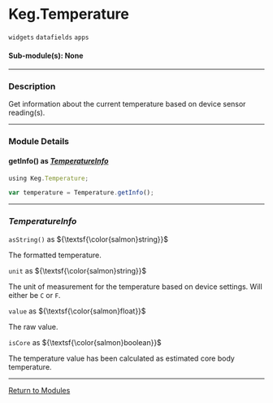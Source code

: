 # Keg.Temperature

`widgets` `datafields` `apps`

#### Sub-module(s): None

***

### Description

Get information about the current temperature based on device sensor reading(s).

***

### Module Details

#### getInfo() as _[TemperatureInfo](TEMPERATURE.md#temperatureinfo)_

```js
using Keg.Temperature;

var temperature = Temperature.getInfo();
```

***

### _TemperatureInfo_

`asString()` as ${\textsf{\color{salmon}string}}$

The formatted temperature.

`unit` as ${\textsf{\color{salmon}string}}$

The unit of measurement for the temperature based on device settings. Will either be `C` or `F`.

`value` as ${\textsf{\color{salmon}float}}$

The raw value.

`isCore` as ${\textsf{\color{salmon}boolean}}$

The temperature value has been calculated as estimated core body temperature.

***

[Return to Modules](../MODULES.md)
